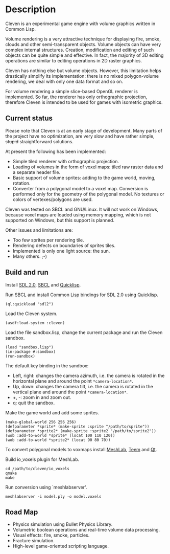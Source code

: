 Description
===========

Cleven is an experimental game engine with volume graphics written in
Common Lisp.

Volume rendering is a very attractive technique for displaying fire,
smoke, clouds and other semi-transparent objects.  Volume objects can
have very complex internal structures.  Creation, modification and
editing of such objects can be quite simple and effective.  In fact,
the majority of 3D editing operations are similar to editing
operations in 2D raster graphics.

Cleven has nothing else but volume objects.  However, this limitation
helps drastically simplify its implementation: there is no mixed
polygon-volume rendering, we deal with only one data format and so on.

For volume rendering a simple slice-based OpenGL renderer is
implemented.  So far, the renderer has only orthographic projection,
therefore Cleven is intended to be used for games with isometric
graphics.

Current status
--------------

Please note that Cleven is at an early stage of development.  Many parts of
the project have no optimization, are very slow and have rather simple,
<del>stupid</del> straightforward solutions.

At present the following has been implemented:

 - Simple tiled renderer with orthographic projection.
 - Loading of volumes in the form of voxel maps: tiled raw raster
   data and a separate header file.
 - Basic support of volume sprites: adding to the game world, moving,
   rotation.
 - Converter from a polygonal model to a voxel map.  Conversion
   is performed only for the geometry of the polygonal model.  No textures or
   colors of vertexes/polygons are used.

Cleven was tested on SBCL and GNU/Linux.  It will not work on Windows,
because voxel maps are loaded using memory mapping, which is not
supported on Windows, but this support is planned.

Other issues and limitations are:

 - Too few sprites per rendering tile.
 - Rendering defects on boundaries of sprites tiles.
 - Implemented is only one light source: the sun.
 - Many others. ;-)

Build and run
-------------

Install [SDL 2.0](http://www.libsdl.org/),
[SBCL](http://www.sbcl.org/) and
[Quicklisp](http://www.quicklisp.org/).

Run SBCL and install Common Lisp bindings for SDL 2.0 using Quicklisp.

```Lisp
(ql:quickload "sdl2")
```

Load the Cleven system.

```Lisp
(asdf:load-system :cleven)
```

Load the file sandbox.lisp, change the current package and run the
Cleven sandbox.

```Lisp
(load "sandbox.lisp")
(in-package #:sandbox)
(run-sandbox)
```

The default key binding in the sandbox:

 - Left, right: changes the camera azimuth, i.e. the camera is rotated
   in the horizontal plane and around the point `*camera-location*`.
 - Up, down: changes the camera tilt, i.e. the camera is rotated in
   the vertical plane and around the point `*camera-location*`.
 - +, -: zoom in and zoom out.
 - q: quit the sandbox.

Make the game world and add some sprites.

```Lisp
(make-global-world 256 256 256)
(defparameter *sprite* (make-sprite :sprite "/path/to/sprite"))
(defparameter *sprite2* (make-sprite :sprite2 "/path/to/sprite2"))
(wob :add-to-world *sprite* (locat 100 110 120))
(wob :add-to-world *sprite2* (locat 90 80 70))
```

To convert polygonal models to voxmaps install
[MeshLab](http://www.meshlab.org/),
[Teem](http://teem.sourceforge.net/) and [Qt](https://www.qt.io/).

Build io_voxels plugin for MeshLab.

```
cd /path/to/cleven/io_voxels
qmake
make
```

Run conversion using `meshlabserver'.

```
meshlabserver -i model.ply -o model.voxels
```

Road Map
--------

 - Physics simulation using Bullet Physics Library.
 - Volumetric boolean operations and real-time volume data processing.
 - Visual effects: fire, smoke, particles.
 - Fracture simulation.
 - High-level game-oriented scripting language.
